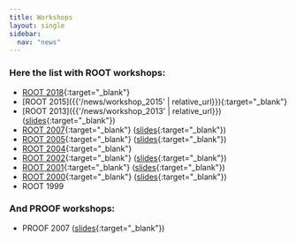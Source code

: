 ```yaml
---
title: Workshops
layout: single
sidebar:
  nav: "news"
---
```


### Here the list with ROOT workshops:

*   [ROOT 2018](https://cern.ch/root2018){:target="_blank"}
*   [ROOT 2015]({{'/news/workshop_2015' | relative_url}}){:target="_blank"}
*   [ROOT 2013]({{'/news/workshop_2013' | relative_url}}) ([slides](https://indico.cern.ch/conferenceDisplay.py?confId=217511){:target="_blank"})
*   [ROOT 2007](https://root.cern/root/R2007/Welcome.html){:target="_blank"} ([slides](https://indico.cern.ch/conferenceOtherViews.py?view=standard&confId=13356){:target="_blank"})
*   [ROOT 2005](https://root.cern/root/R2005/Welcome.html){:target="_blank"} ([slides](https://indico.cern.ch/conferenceDisplay.py?confId=a055638){:target="_blank"})
*   [ROOT 2004](https://inspirehep.net/conferences/975993){:target="_blank"}
*   [ROOT 2002](https://root.cern/root/R2002/Welcome.html){:target="_blank"} ([slides](https://root.cern/root/R2002/Program.html){:target="_blank"})
*   [ROOT 2001](https://www-root.fnal.gov/root2001/){:target="_blank"} ([slides](https://www-root.fnal.gov/root2001/R2001Program.html){:target="_blank"})
*   [ROOT 2000](https://root.cern/root/R2000/Welcome.html){:target="_blank"} ([slides](https://root.cern/root/R2000/Program.html){:target="_blank"})
*   ROOT 1999


###  And PROOF workshops:

*   PROOF 2007 ([slides](https://indico.cern.ch/conferenceDisplay.py?confId=23243){:target="_blank"})
